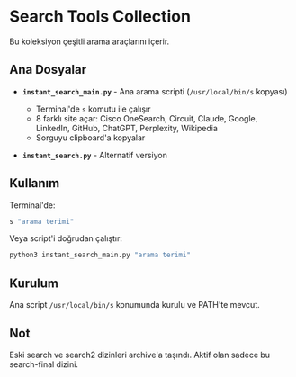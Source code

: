 # Search Tools Collection

Bu koleksiyon çeşitli arama araçlarını içerir.

## Ana Dosyalar

- **`instant_search_main.py`** - Ana arama scripti (`/usr/local/bin/s` kopyası)
  - Terminal'de `s` komutu ile çalışır  
  - 8 farklı site açar: Cisco OneSearch, Circuit, Claude, Google, LinkedIn, GitHub, ChatGPT, Perplexity, Wikipedia
  - Sorguyu clipboard'a kopyalar

- **`instant_search.py`** - Alternatif versiyon

## Kullanım

Terminal'de:
```bash
s "arama terimi"
```

Veya script'i doğrudan çalıştır:
```bash
python3 instant_search_main.py "arama terimi"
```

## Kurulum

Ana script `/usr/local/bin/s` konumunda kurulu ve PATH'te mevcut.

## Not

Eski search ve search2 dizinleri archive'a taşındı. Aktif olan sadece bu search-final dizini.